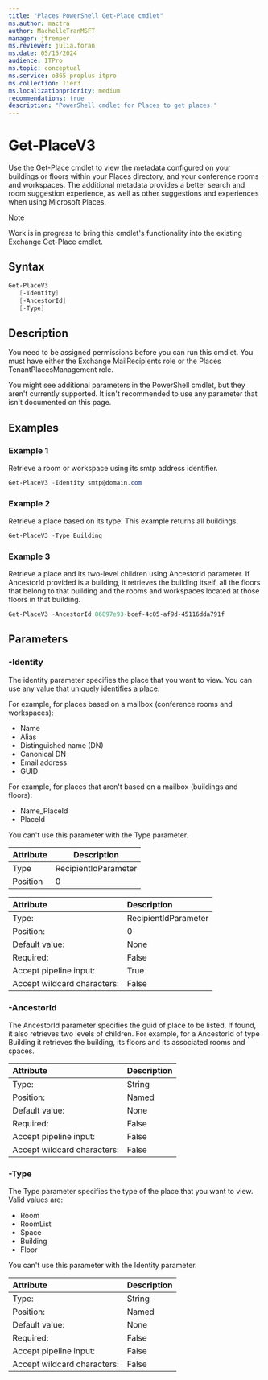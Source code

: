 ```yaml
---
title: "Places PowerShell Get-Place cmdlet"
ms.author: mactra
author: MachelleTranMSFT
manager: jtremper
ms.reviewer: julia.foran
ms.date: 05/15/2024
audience: ITPro
ms.topic: conceptual
ms.service: o365-proplus-itpro
ms.collection: Tier3
ms.localizationpriority: medium
recommendations: true
description: "PowerShell cmdlet for Places to get places."
---
```


# Get-PlaceV3

Use the Get-Place cmdlet to view the metadata configured on your buildings or floors within your Places directory, and your conference rooms and workspaces. The additional metadata provides a better search and room suggestion experience, as well as other suggestions and experiences when using Microsoft Places.

> [!NOTE]
> Work is in progress to bring this cmdlet's functionality into the existing Exchange Get-Place cmdlet.

## Syntax
```powershell
Get-PlaceV3
   [-Identity]
   [-AncestorId]
   [-Type]
```

## Description

You need to be assigned permissions before you can run this cmdlet. You must have either the Exchange MailRecipients role or the Places TenantPlacesManagement role.

You might see additional parameters in the PowerShell cmdlet, but they aren't currently supported. It isn't recommended to use any parameter that isn't documented on this page.

## Examples

### Example 1

Retrieve a room or workspace using its smtp address identifier.

```powershell
Get-PlaceV3 -Identity smtp@domain.com
```

### Example 2

Retrieve a place based on its type. This example returns all buildings.

```powershell
Get-PlaceV3 -Type Building
```

### Example 3

Retrieve a place and its two-level children using AncestorId parameter. If AncestorId provided is a building, it retrieves the building itself, all the floors that belong to that building and the rooms and workspaces located at those floors in that building.

```powershell
Get-PlaceV3 -AncestorId 86897e93-bcef-4c05-af9d-45116dda791f 
```

## Parameters

### -Identity

The identity parameter specifies the place that you want to view. You can use any value that uniquely identifies a place.

For example, for places based on a mailbox (conference rooms and workspaces):

* Name
* Alias
* Distinguished name (DN)
* Canonical DN
* Email address
* GUID

For example, for places that aren't based on a mailbox (buildings and floors):

* Name_PlaceId
* PlaceId

You can't use this parameter with the Type parameter.

|Attribute |Description |
| -------- | -------- |
|Type|RecipientIdParameter   |
|Position |0|

|Attribute|Description|
|:-----------|:-----------|
|Type:|RecipientIdParameter|
|Position:|0|
|Default value:|None|
|Required:|False|
|Accept pipeline input:|True|
|Accept wildcard characters:|False|

### -AncestorId

The AncestorId parameter specifies the guid of place to be listed. If found, it also retrieves two levels of children. For example, for a AncestorId of type Building it retrieves the building, its floors and its associated rooms and spaces.

|Attribute|Description|
|:-----------|:-----------|
|Type:|String|
|Position:|Named|
|Default value:|None|
|Required:|False|
|Accept pipeline input:|False|
|Accept wildcard characters:|False|

### -Type

The Type parameter specifies the type of the place that you want to view. Valid values are:

* Room
* RoomList
* Space
* Building
* Floor

You can't use this parameter with the Identity parameter.

|Attribute|Description|
|:-----------|:-----------|
|Type:|String|
|Position:|Named|
|Default value:|None|
|Required:|False|
|Accept pipeline input:|False|
|Accept wildcard characters:|False|
